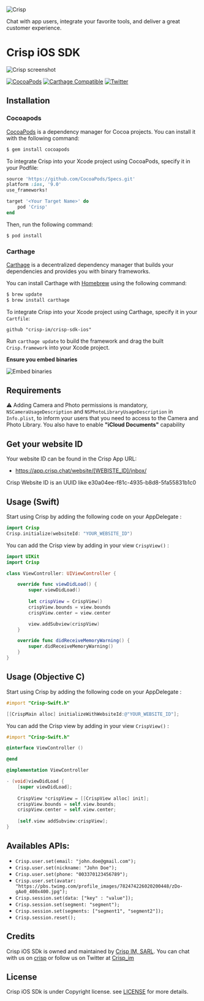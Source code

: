 ![Crisp](https://raw.githubusercontent.com/crisp-im/crisp-sdk-ios/master/docs/img/logo_blue.png)

Chat with app users, integrate your favorite tools, and deliver a great customer experience.

# Crisp iOS SDK

![Crisp screenshot](https://raw.githubusercontent.com/crisp-im/crisp-sdk-ios/master/docs/img/crisp_screenshot.png)

[![CocoaPods](https://img.shields.io/cocoapods/v/Crisp.svg)](https://cocoapods.org/?q=crisp)
[![Carthage Compatible](https://img.shields.io/badge/Carthage-compatible-4BC51D.svg?style=flat)](https://github.com/Carthage/Carthage)
[![Twitter](https://img.shields.io/badge/twitter-@crisp_im-blue.svg?style=flat)](http://twitter.com/crisp_im)


## Installation

### Cocoapods

[CocoaPods](http://cocoapods.org) is a dependency manager for Cocoa projects. You can install it with the following command:

```bash
$ gem install cocoapods
```

To integrate Crisp into your Xcode project using CocoaPods, specify it in your Podfile:

```ruby
source 'https://github.com/CocoaPods/Specs.git'
platform :ios, '9.0'
use_frameworks!

target '<Your Target Name>' do
    pod 'Crisp'
end
```

Then, run the following command:

```bash
$ pod install
```

### Carthage

[Carthage](https://github.com/Carthage/Carthage) is a decentralized dependency manager that builds your dependencies and provides you with binary frameworks.

You can install Carthage with [Homebrew](http://brew.sh/) using the following command:

```bash
$ brew update
$ brew install carthage
```

To integrate Crisp into your Xcode project using Carthage, specify it in your `Cartfile`:

```ogdl
github "crisp-im/crisp-sdk-ios"
```

Run `carthage update` to build the framework and drag the built `Crisp.framework` into your Xcode project.

**Ensure you embed binaries**

![Embed binaries](https://raw.githubusercontent.com/crisp-im/crisp-sdk-ios/master/docs/img/embed.jpg)


## Requirements

⚠️ Adding Camera and Photo permissions is mandatory, `NSCameraUsageDescription` and `NSPhotoLibraryUsageDescription` in  `Info.plist`, to inform your users that you need to access to the Camera and Photo Library. You also have to enable **"iCloud Documents"** capability

## Get your website ID

Your website ID can be found in the Crisp App URL:

- https://app.crisp.chat/website/[WEBISTE_ID]/inbox/

Crisp Website ID is an UUID like e30a04ee-f81c-4935-b8d8-5fa55831b1c0


## Usage (Swift)

Start using Crisp by adding the following code on your AppDelegate :

```Swift
import Crisp
Crisp.initialize(websiteId: "YOUR_WEBSITE_ID")
```

You can add the Crisp view by adding in your view `CrispView()` :

```Swift
import UIKit
import Crisp

class ViewController: UIViewController {

    override func viewDidLoad() {
        super.viewDidLoad()
        
        let crispView = CrispView()
        crispView.bounds = view.bounds
        crispView.center = view.center

        view.addSubview(crispView)
    }

    override func didReceiveMemoryWarning() {
        super.didReceiveMemoryWarning()
    }
}

```


## Usage (Objective C)

Start using Crisp by adding the following code on your AppDelegate :


```objective-c
#import "Crisp-Swift.h"

[[CrispMain alloc] initializeWithWebsiteId:@"YOUR_WEBSITE_ID"];
```

You can add the Crisp view by adding in your view `CrispView()` :

```objective-c
#import "Crisp-Swift.h"

@interface ViewController ()

@end

@implementation ViewController

- (void)viewDidLoad {
    [super viewDidLoad];
    
    CrispView *crispView = [[CrispView alloc] init];
    crispView.bounds = self.view.bounds;
    crispView.center = self.view.center;
    
    [self.view addSubview:crispView];
}

```

## Availables APIs:

* `Crisp.user.set(email: "john.doe@gmail.com");`
* `Crisp.user.set(nickname: "John Doe");`
* `Crisp.user.set(phone: "003370123456789");`
* `Crisp.user.set(avatar: "https://pbs.twimg.com/profile_images/782474226020200448/zDo-gAo0_400x400.jpg");`
* `Crisp.session.set(data: ["key" : "value"]);`
* `Crisp.session.set(segment: "segment");`
* `Crisp.session.set(segments: ["segment1", "segment2"]);`
* `Crisp.session.reset();`

## Credits

Crisp iOS SDk is owned and maintained by [Crisp IM, SARL](https://crisp.chat/en/). You can chat with us on [crisp](https://crisp.chat) or follow us on Twitter at [Crisp_im](http://twitter.com/crisp_im)

## License

Crisp iOS SDk is under Copyright license. see [LICENSE](https://raw.githubusercontent.com/crisp-im/crisp-sdk-ios/master/LICENSE) for more details.
